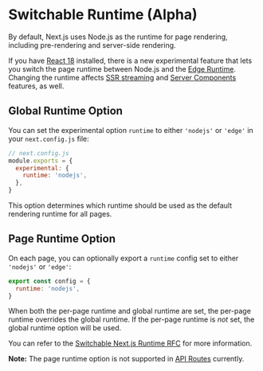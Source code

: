 # Switchable Runtime (Alpha)

By default, Next.js uses Node.js as the runtime for page rendering, including pre-rendering and server-side rendering.

If you have [React 18](/docs/advanced-features/react-18/overview) installed, there is a new experimental feature that lets you switch the page runtime between Node.js and the [Edge Runtime](/docs/api-reference/edge-runtime). Changing the runtime affects [SSR streaming](/docs/advanced-features/react-18/streaming) and [Server Components](/docs/advanced-features/react-18/server-components) features, as well.

## Global Runtime Option

You can set the experimental option `runtime` to either `'nodejs'` or `'edge'` in your `next.config.js` file:

```jsx
// next.config.js
module.exports = {
  experimental: {
    runtime: 'nodejs',
  },
}
```

This option determines which runtime should be used as the default rendering runtime for all pages.

## Page Runtime Option

On each page, you can optionally export a `runtime` config set to either `'nodejs'` or `'edge'`:

```jsx
export const config = {
  runtime: 'nodejs',
}
```

When both the per-page runtime and global runtime are set, the per-page runtime overrides the global runtime. If the per-page runtime is _not_ set, the global runtime option will be used.

You can refer to the [Switchable Next.js Runtime RFC](https://github.com/vercel/next.js/discussions/34179) for more information.

**Note:** The page runtime option is not supported in [API Routes](/docs/api-routes/introduction.md) currently.
